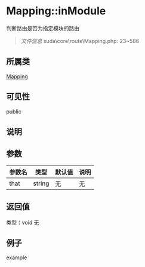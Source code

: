 # Mapping::inModule
判断路由是否为指定模块的路由
> *文件信息* suda\core\route\Mapping.php: 23~586
## 所属类 

[Mapping](../Mapping.md)

## 可见性

  public  
## 说明



## 参数

| 参数名 | 类型 | 默认值 | 说明 |
|--------|-----|-------|-------|
| that |  string | 无 | 无 |

## 返回值
类型：void
无

## 例子

example